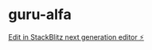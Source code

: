 # guru-alfa

[Edit in StackBlitz next generation editor ⚡️](https://stackblitz.com/~/github.com/ivan-meer/guru-alfa)